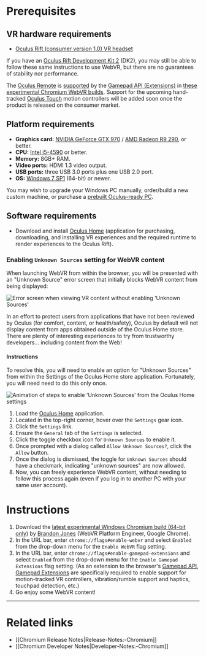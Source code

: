 # Prerequisites

## VR hardware requirements

* [Oculus Rift (consumer version 1.0) VR headset](https://www3.oculus.com/rift/)

If you have an [Oculus Rift Development Kit 2](https://www3.oculus.com/dk2/) (DK2), you may still be able to follow these same instructions to use WebVR, but there are no guarantees of stability nor performance.

The [Oculus Remote](https://support.oculus.com/835449819935261) is [supported](https://iswebvrready.org/#gamepad-extensions) by the [Gamepad API (Extensions)](https://w3c.github.io/gamepad/extensions.html) in [these experimental Chromium WebVR builds](#instructions-1). Support for the upcoming hand-tracked [Oculus Touch](https://www3.oculus.com/touch/) motion controllers will be added soon once the product is released on the consumer market.

## Platform requirements

* **Graphics card:** [NVIDIA GeForce GTX 970](http://www.geforce.com/hardware/desktop-gpus/geforce-gtx-970) / [AMD Radeon R9 290](https://www.amd.com/en-us/products/graphics/desktop/r9), or better.
* **CPU:** [Intel i5-4590](http://ark.intel.com/products/80815/Intel-Core-i5-4590-Processor-6M-Cache-up-to-3_70-GHz) or better.
* **Memory:** 8GB+ RAM.
* **Video ports:** HDMI 1.3 video output.
* **USB ports:** three USB 3.0 ports plus one USB 2.0 port.
* **OS:** [Windows 7 SP1](https://support.microsoft.com/en-us/help/15090/windows-7-install-service-pack-1-sp1) (64-bit) or newer.

You may wish to upgrade your Windows PC manually, order/build a new custom machine, or purchase a [prebuilt Oculus-ready PC](https://www3.oculus.com/oculus-ready-pcs/).

## Software requirements

* Download and install [Oculus Home](https://www3.oculus.com/setup/) (application for purchasing, downloading, and installing VR experiences and the required runtime to render experiences to the Oculus Rift).

### Enabling `Unknown Sources` setting for WebVR content

When launching WebVR from within the browser, you will be presented with an "Unknown Source" error screen that initially blocks WebVR content from being displayed:

![Error screen when viewing VR content without enabling 'Unknown Sources'](https://cloud.githubusercontent.com/assets/203725/18866890/ad9881de-8456-11e6-8589-76dce64b3935.jpg "Error screen when viewing VR content without enabling 'Unknown Sources'")

In an effort to protect users from applications that have not been reviewed by Oculus (for comfort, content, or health/safety), Oculus by default will not display content from apps obtained outside of the Oculus Home store. There are plenty of interesting experiences to try from trustworthy developers… including content from the Web!

#### Instructions

To resolve this, you will need to enable an option for "Unknown Sources" from within the Settings of the Oculus Home store application. Fortunately, you will need need to do this only once.

![Animation of steps to enable 'Unknown Sources' from the Oculus Home settings](https://cloud.githubusercontent.com/assets/203725/18866886/a8ffb9b2-8456-11e6-8829-d79f5c218764.gif "Animation of steps to enable 'Unknown Sources' from the Oculus Home settings")

1. Load the [Oculus Home](https://www3.oculus.com/setup/) application.
2. Located in the top-right corner, hover over the `Settings` gear icon.
3. Click the `Settings` link.
4. Ensure the `General` tab of the `Settings` is selected.
5. Click the toggle checkbox icon for `Unknown Sources` to enable it.
6. Once prompted with a dialog called `Allow Unknown Sources?`, click the `Allow` button.
7. Once the dialog is dismissed, the toggle for `Unknown Sources` should have a checkmark, indicating "unknown sources" are now allowed.
8. Now, you can freely experience WebVR content, without needing to follow this process again (even if you log in to another PC with your same user account).

# Instructions

1. Download the [latest experimental Windows Chromium build (64-bit only)](https://webvr.info/get-chrome/) by [Brandon Jones](https://twitter.com/tojiro) (WebVR Platform Engineer, Google Chrome).
2. In the URL bar, enter `chrome://flags#enable-webvr` and select `Enabled` from the drop-down menu for the `Enable WebVR` flag setting.
3. In the URL bar, enter `chrome://flags#enable-gamepad-extensions` and select `Enabled` from the drop-down menu for the `Enable Gamepad Extensions` flag setting. (As an extension to the browser's [Gamepad API](https://w3c.github.io/gamepad/), [Gamepad Extensions](https://w3c.github.io/gamepad/extensions.html) are specifically required to enable support for motion-tracked VR controllers, vibration/rumble support and haptics, touchpad detection, etc.)
3. Go enjoy some WebVR content!

<hr>

# Related links

* [[Chromium Release Notes|Release-Notes:-Chromium]]
* [[Chromium Developer Notes|Developer-Notes:-Chromium]]
